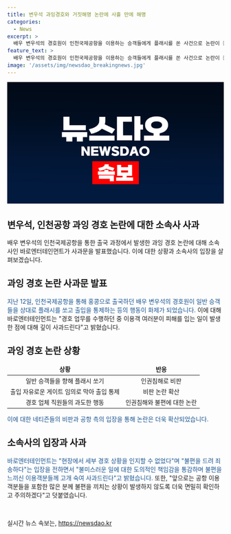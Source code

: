 ```yaml
---
title: 변우석 과잉경호와 거짓해명 논란에 사흘 만에 해명
categories:
  - News
excerpt: >
  배우 변우석의 경호원이 인천국제공항을 이용하는 승객들에게 플래시를 쏜 사건으로 논란이 불거진 후, 소속사 바로엔터테인먼트가 사과했다. 해당 업체는 과잉 경호행위를 시정하겠다는 방침을 밝히고, 인천공항 측은 해당 업체 주장을 반박하며 경비대와의 협의가 없었다고 밝혔다. 논란에 휘말리자 변우석 소속사는 공항 이용객에게 불편을 끼친 점에 대해 사과하며, 앞으로 발생하지 않도록 더욱 면밀히 확인하고 주의하겠다고 전했다. 
feature_text: >
  배우 변우석의 경호원이 인천국제공항을 이용하는 승객들에게 플래시를 쏜 사건으로 논란이 불거진 후, 소속사 바로엔터테인먼트가 사과했다. 해당 업체는 과잉 경호행위를 시정하겠다는 방침을 밝히고, 인천공항 측은 해당 업체 주장을 반박하며 경비대와의 협의가 없었다고 밝혔다. 논란에 휘말리자 변우석 소속사는 공항 이용객에게 불편을 끼친 점에 대해 사과하며, 앞으로 발생하지 않도록 더욱 면밀히 확인하고 주의하겠다고 전했다. 
image: '/assets/img/newsdao_breakingnews.jpg'
---
```


<p><img src="/assets/img/newsdao_breakingnews.jpg" alt="flaretime 속보" /></p>

<h2>변우석, 인천공항 과잉 경호 논란에 대한 소속사 사과</h2>

<p data-ke-size="size16">배우 변우석의 인천국제공항을 통한 출국 과정에서 발생한 과잉 경호 논란에 대해 소속사인 바로엔터테인먼트가 사과문을 발표했습니다. 이에 대한 상황과 소속사의 입장을 살펴보겠습니다.</p>

<h2 data-ke-size="size26">과잉 경호 논란 사과문 발표</h2>

<p><span style="color: #1a5490;">지난 12일, 인천국제공항을 통해 홍콩으로 출국하던 배우 변우석의 경호원이 일반 승객들을 상대로 플래시를 쏘고 출입을 통제하는 등의 행동이 화제가 되었습니다.</span> 이에 대해 바로엔터테인먼트는 "경호 업무를 수행하던 중 이용객 여러분이 피해를 입는 일이 발생한 점에 대해 깊이 사과드린다"고 밝혔습니다.</p>

<h2 data-ke-size="size26">과잉 경호 논란 상황</h2>

<table>
    <thead>
        <tr>
            <td style="text-align: center; height: 17px;"><b>상황</b></td>
            <td style="text-align: center; height: 17px;"><b>반응</b></td>
        </tr>
    </thead>
    <tbody>
        <tr>
            <td style="text-align: center; height: 17px;">일반 승객들을 향해 플래시 쏘기</td>
            <td style="text-align: center; height: 17px;">인권침해로 비판</td>
        </tr>
        <tr>
            <td style="text-align: center; height: 17px;">출입 자유로운 게이트 임의로 막아 출입 통제</td>
            <td style="text-align: center; height: 17px;">비판 논란 확산</td>
        </tr>
        <tr>
            <td style="text-align: center; height: 17px;">경호 업체 직원들의 과도한 행동</td>
            <td style="text-align: center; height: 17px;">인권침해와 불편에 대한 논란</td>
        </tr>
    </tbody>
</table>

<p><span style="color: #1a5490;">이에 대한 네티즌들의 비판과 공항 측의 입장을 통해 논란은 더욱 확산되었습니다.</span></p>

<h2 data-ke-size="size26">소속사의 입장과 사과</h2>

<p><span style="color: #1a5490;">바로엔터테인먼트는 "현장에서 세부 경호 상황을 인지할 수 없었다"며 "불편을 드려 죄송하다"는 입장을 전하면서 "불미스러운 일에 대한 도의적인 책임감을 통감하며 불편을 느끼신 이용객분들께 고개 숙여 사과드린다"고 밝혔습니다.</span> 또한, "앞으로는 공항 이용객분들을 포함한 많은 분께 불편을 끼치는 상황이 발생하지 않도록 더욱 면밀히 확인하고 주의하겠다"고 덧붙였습니다.</p>

<p data-ke-size="size16">&nbsp;</p>
실시간 뉴스 속보는, <a href="https://newsdao.kr" rel="dofollow">https://newsdao.kr</a>


